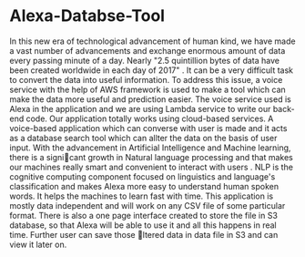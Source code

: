 # Alexa-Databse-Tool

In this new era of technological advancement of human kind, we have made a
vast number of advancements and exchange enormous amount of data every
passing minute of a day. Nearly "2.5 quintillion bytes of data have been
created worldwide in each day of 2017" . It can be a very difficult task
to convert the data into useful information. To address this issue, a voice
service with the help of AWS framework is used to make a tool which can
make the data more useful and prediction easier. The voice service used
is Alexa in the application and we are using Lambda service to write our
back-end code. Our application totally works using cloud-based services. A
voice-based application which can converse with user is made and it acts as
a database search tool which can allter the data on the basis of user input.
With the advancement in Artificial Intelligence and Machine learning, there
is a signicant growth in Natural language processing and that makes our
machines really smart and convenient to interact with users . NLP is
the cognitive computing component focused on linguistics and language's
classification and makes Alexa more easy to understand human spoken words.
It helps the machines to learn fast with time. This application is mostly data
independent and will work on any CSV file of some particular format. There
is also a one page interface created to store the file in S3 database, so that
Alexa will be able to use it and all this happens in real time. Further user
can save those ltered data in data file in S3 and can view it later on.
